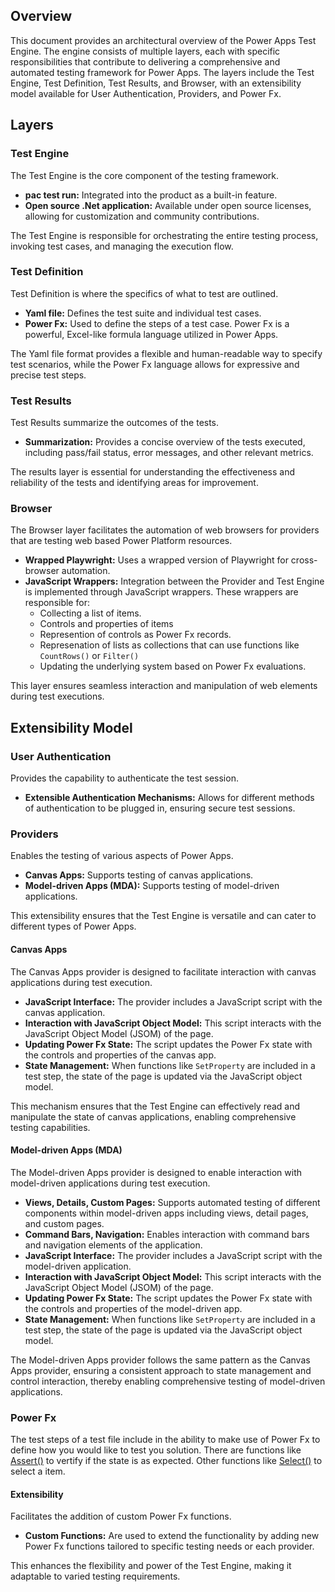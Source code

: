 ## Overview

This document provides an architectural overview of the Power Apps Test Engine. The engine consists of multiple layers, each with specific responsibilities that contribute to delivering a comprehensive and automated testing framework for Power Apps. The layers include the Test Engine, Test Definition, Test Results, and Browser, with an extensibility model available for User Authentication, Providers, and Power Fx.

## Layers

### Test Engine
The Test Engine is the core component of the testing framework.

- **pac test run:** Integrated into the product as a built-in feature.
- **Open source .Net application:** Available under open source licenses, allowing for customization and community contributions.

The Test Engine is responsible for orchestrating the entire testing process, invoking test cases, and managing the execution flow.

### Test Definition
Test Definition is where the specifics of what to test are outlined.

- **Yaml file:** Defines the test suite and individual test cases.
- **Power Fx:** Used to define the steps of a test case. Power Fx is a powerful, Excel-like formula language utilized in Power Apps.

The Yaml file format provides a flexible and human-readable way to specify test scenarios, while the Power Fx language allows for expressive and precise test steps.

### Test Results
Test Results summarize the outcomes of the tests.

- **Summarization:** Provides a concise overview of the tests executed, including pass/fail status, error messages, and other relevant metrics.

The results layer is essential for understanding the effectiveness and reliability of the tests and identifying areas for improvement.

### Browser

The Browser layer facilitates the automation of web browsers for providers that are testing web based Power Platform resources.

- **Wrapped Playwright:** Uses a wrapped version of Playwright for cross-browser automation.
- **JavaScript Wrappers:** Integration between the Provider and Test Engine is implemented through JavaScript wrappers. These wrappers are responsible for:
  - Collecting a list of items.
  - Controls and properties of items
  - Represention of controls as Power Fx records.
  - Represenation of lists as collections that can use functions like `CountRows()` or `Filter()`
  - Updating the underlying system based on Power Fx evaluations.

This layer ensures seamless interaction and manipulation of web elements during test executions.

## Extensibility Model

### User Authentication
Provides the capability to authenticate the test session.

- **Extensible Authentication Mechanisms:** Allows for different methods of authentication to be plugged in, ensuring secure test sessions.

### Providers
Enables the testing of various aspects of Power Apps.

- **Canvas Apps:** Supports testing of canvas applications.
- **Model-driven Apps (MDA):** Supports testing of model-driven applications.

This extensibility ensures that the Test Engine is versatile and can cater to different types of Power Apps.

#### Canvas Apps

The Canvas Apps provider is designed to facilitate interaction with canvas applications during test execution.

- **JavaScript Interface:** The provider includes a JavaScript script with the canvas application.
- **Interaction with JavaScript Object Model:** This script interacts with the JavaScript Object Model (JSOM) of the page.
- **Updating Power Fx State:** The script updates the Power Fx state with the controls and properties of the canvas app.
- **State Management:** When functions like `SetProperty` are included in a test step, the state of the page is updated via the JavaScript object model.

This mechanism ensures that the Test Engine can effectively read and manipulate the state of canvas applications, enabling comprehensive testing capabilities.

#### Model-driven Apps (MDA)
The Model-driven Apps provider is designed to enable interaction with model-driven applications during test execution.

- **Views, Details, Custom Pages:** Supports automated testing of different components within model-driven apps including views, detail pages, and custom pages.
- **Command Bars, Navigation:** Enables interaction with command bars and navigation elements of the application.
- **JavaScript Interface:** The provider includes a JavaScript script with the model-driven application.
- **Interaction with JavaScript Object Model:** This script interacts with the JavaScript Object Model (JSOM) of the page.
- **Updating Power Fx State:** The script updates the Power Fx state with the controls and properties of the model-driven app.
- **State Management:** When functions like `SetProperty` are included in a test step, the state of the page is updated via the JavaScript object model.

The Model-driven Apps provider follows the same pattern as the Canvas Apps provider, ensuring a consistent approach to state management and control interaction, thereby enabling comprehensive testing of model-driven applications.

### Power Fx

The test steps of a test file include in the ability to make use of Power Fx to define how you would like to test you solution. There are functions like [Assert()](./PowerFX/Assert.md) to vertify if the state is as expected. Other functions like [Select()](./PowerFX/Select.md) to select a item.

#### Extensibility

Facilitates the addition of custom Power Fx functions.

- **Custom Functions:** Are used to extend the functionality by adding new Power Fx functions tailored to specific testing needs or each provider.

This enhances the flexibility and power of the Test Engine, making it adaptable to varied testing requirements.
